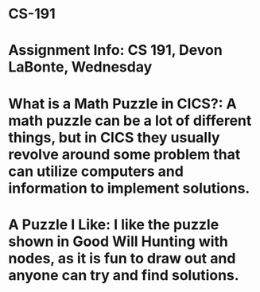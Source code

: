 # CS-191
# Assignment Info: CS 191, Devon LaBonte, Wednesday
# What is a Math Puzzle in CICS?: A math puzzle can be a lot of different things, but in CICS they usually revolve around some problem that can utilize computers and information to implement solutions.
# A Puzzle I Like: I like the puzzle shown in Good Will Hunting with nodes, as it is fun to draw out and anyone can try and find solutions.